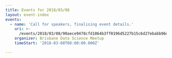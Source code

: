 ```yaml
---
title: Events for 2018/03/08
layout: event-index
events:
  - name: 'Call for speakers, finalising event details.'
    uri: >-
      /events/2018/03/08/90aece9478cfd1864b3ff0196d5227b15c6d27ebabb96d071446b9bb8423fcda
    organizer: Brisbane Data Science Meetup
    timeStart: '2018-03-08T08:00:00.000Z'

---
```

